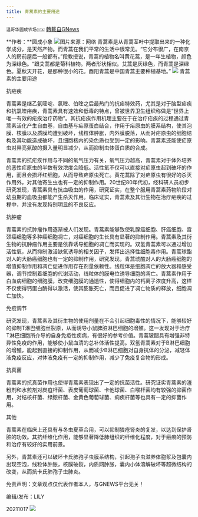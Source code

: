 ```yaml
---
title: 青蒿素的主要用途
---
```

`温哥华圆成农场🇨🇦` [轉載自GNews](https://gnews.org/zh-hans/1600634/)

**作者：**圆成小象
![](https://assets.gnews.org/wp-content/uploads/2021/09/WhatsApp-Image-2021-08-30-at-4.14.34-PM.jpeg)图片来源：网络
青蒿素是从青蒿茎叶中提取出来的一种化学成分，是天然产物。而青蒿在我们平常的生活中很常见。“它分布很广，在南京人的房前屋后一般都有。”段教授说，青蒿的植物名叫黄花蒿，是一年生植物，颜色为深绿色。“跟艾蒿都是菊科植物。两者形状相似。艾蒿是灰绿色，而青蒿是深绿色。夏秋天开花，是那种很小的花。酉阳青蒿是中国青蒿主要种植基地。”
![](https://assets.gnews.org/wp-content/uploads/2021/09/v2-a90b8760dba9e6843e23efe88a9a86c3_b.jpg)
青蒿素的主要用途

抗疟疾

青蒿素是继乙氨嘧啶、氯喹、伯喹之后最热门的抗疟特效药，尤其是对于脑型疟疾和抗氯喹疟疾，青蒿素具有速效和低毒的特点，曾被世界卫生组织称做是“世界上唯一有效的疟疾治疗药物”。其抗疟疾作用机理主要在于在治疗疟疾的过程通过青蒿素活化产生自由基，自由基与疟原蛋白结合，作用于疟原虫的膜系结构，使其泡膜、核膜以及质膜均遭到破坏，线粒体肿胀，内外膜脱落，从而对疟原虫的细胞结构及其功能造成破坏，且细胞核内的染色质也受到一定的影响。青蒿素还能使疟原虫对异亮氨酸的摄入量明显减少，从而抑制虫体蛋白质的合成。

青蒿素的抗疟疾作用与不同的氧气压力有关，氧气压力越高，青蒿素对于体外培养的恶性疟原虫的半数有效浓度会降低。活性氧不仅可以直接对疟原虫起到破坏的作用，而且会损坏红细胞，从而导致疟原虫死亡。黄花蒿除了对疟原虫有很好的杀灭作用外，对其他寄生虫也有一定的抑制作用。20世纪80年代初，经科研人员初步研究发现，青蒿素具有抗血吸虫的作用，研究证实，在整个服用青蒿素药物阶段对幼虫期的血吸虫都能产生杀灭作用。临床证实，青蒿素及其衍生物在治疗疟疾的过程中，并没有发现特别明显的不良反应。

抗肿瘤

青蒿素的抗肿瘤作用逐渐被人们发现。青蒿素能够致使乳腺癌细胞、肝癌细胞、宫颈癌细胞等多种癌细胞凋亡，对癌细胞的生长具有显著的抑制作用。青蒿素及其衍生物的抗肿瘤作用主要是依靠诱导细胞的凋亡而实现的。双氢青蒿素可以通过增加活性氧，从而抑制激活缺氧诱导的相关因子，发挥出选择性细胞毒作用。青蒿球酯对人的大肠癌细胞也有一定的抑制作用，研究发现，青蒿琥酷对人的大肠癌细胞的增值抑制作用和凋亡促进作用存在剂量依赖性。线粒体是细胞凋亡的放大器和感受器，调节控制着细胞的代谢活动，线粒体的膜电位诱导细胞的凋亡。青蒿素作用于白血病细胞的细胞膜，改变细胞膜的通透性，使得细胞内的钙离子浓度升高，这样不仅使得钙蛋白酶得以激活，使其膨胀死亡，而且促进了凋亡物质的释放，细胞凋亡加快。

免疫调节

研究发现，青蒿素及其衍生物的使用剂量在不会引起细胞毒性的情况下，能够较好的抑制T淋巴细胞丝裂原，从而诱导小鼠脾脏淋巴细胞的增殖。这一发现对于治疗T淋巴细胞所介导的自身免疫性疾病，有很好的参考价值。青蒿玻醋具有增强非特异性免疫的作用，能够使小鼠血清的总补体活性提高。双氢青蒿素对于B淋巴细胞的增殖，能起到直接的抑制作用，从而减少B淋巴细胞对自身抗体的分泌，减轻体液免疫反应，对体液免疫有一定的抑制作用，减少了免疫复合物的形成。

抗真菌

青蒿素的抗真菌作用也使得青蒿素表现出了一定的抗菌活性。研究证实青蒿素的渣粉剂和水煎剂对炭疽杆菌、表皮葡萄球菌、卡他球菌、白喉杆菌均有较强的抑菌作用，对结核杆菌、绿脓杆菌、金黄色葡萄球菌、痢疾杆菌等也具有一定的抑菌作用。

其他

青蒿素在临床上还具有与冬虫夏草合用，可以抑制狼疮肾炎的复发，以达到保护肾脏的功效。其抗纤维化作用，能够显著降低肺组织的纤维化程度，对于瘢痕的预防和治疗有较好的实用前景。

另外，青蒿素还可以破坏卡氏肺孢子虫膜系结构，引起孢子虫滋养体胞浆及包囊内出现空泡，线粒体肿胀，核膜破裂，内质网肿胀，囊内小体溶解破坏等超微结构的改变，从而抗卡氏肺孢子虫肺炎。

免责声明：文章观点仅代表作者本人，与GNEWS平台无关！

编辑/发布：LILY

20211017
![](https://assets.gnews.org/wp-content/uploads/2021/08/WhatsApp-Image-2021-03-19-at-8.52.30-PM.jpeg)
